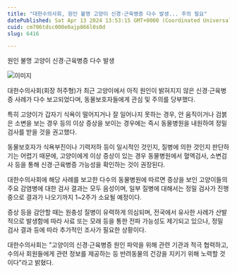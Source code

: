 ```yaml
---
title: "대한수의사회, 원인 불명 고양이 신경·근육병증 다수 발생... 주의 필요"
datePublished: Sat Apr 13 2024 13:53:15 GMT+0000 (Coordinated Universal Time)
cuid: cm706tdsc000e0ajp866l0s0d
slug: 6416

---
```



원인 불명 고양이 신경·근육병증 다수 발생

![이미지](https://cdn.hashnode.com/res/hashnode/image/upload/v1739260533857/0221960f-7ace-4689-b553-4ebb6a4b8a20.jpeg)

대한수의사회(회장 허주형)가 최근 고양이에서 아직 원인이 밝혀지지 않은 신경·근육병증 사례가 다수 보고되었다며, 동물보호자들에게 관심 및 주의를 당부했다.

특히 고양이가 갑자기 식욕이 떨어지거나 잘 일어나지 못하는 경우, 안 움직이거나 검붉은 소변을 보는 경우 등의 이상 증상을 보이는 경우에는 즉시 동물병원을 내원하여 정밀 검사를 받을 것을 권고했다.

동물보호자가 식욕부진이나 기력저하 등이 일시적인 것인지, 질병에 의한 것인지 판단하기는 어렵기 때문에, 고양이에게 이상 증상이 있는 경우 동물병원에서 혈액검사, 소변검사 등을 통해 신경·근육병증 가능성을 확인하는 것이 권장된다.

대한수의사회에 해당 사례를 보고한 다수의 동물병원에 따르면 증상을 보인 고양이들의 주요 감염병에 대한 검사 결과는 모두 음성이며, 일부 질병에 대해서는 정밀 검사가 진행 중으로 결과가 나오기까지 1~2주가 소요될 예정이다.

증상 등을 감안할 때는 원충성 질병이 유력하게 의심되며, 전국에서 유사한 사례가 산발적으로 발생함에 따라 사료 또는 모래 등을 통한 전파 가능성도 제기되고 있으나, 정밀 검사 결과 등에 따라 추가적인 조사가 필요한 상황이다.

대한수의사회는 "고양이의 신경·근육병증 원인 파악을 위해 관련 기관과 적극 협력하고, 수의사 회원들에게 관련 정보를 제공하는 등 반려동물의 건강을 지키기 위해 노력할 것이다"라고 밝혔다.